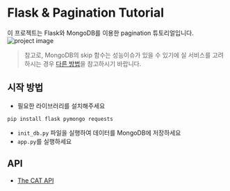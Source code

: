 # Flask & Pagination Tutorial
이 프로젝트는 Flask와 MongoDB를 이용한 pagination 튜토리얼입니다.
![project image](https://user-images.githubusercontent.com/26322627/108871910-fc6c3f80-763c-11eb-9f72-6f112b390a63.png)

> 참고로, MongoDB의 skip 함수는 성능이슈가 있을 수 있기에 실 서비스를 고려하시는 경우 [다른 방법](https://www.codementor.io/@arpitbhayani/fast-and-efficient-pagination-in-mongodb-9095flbqr)을 참고하시기 바랍니다.

## 시작 방법
- 필요한 라이브러리를 설치해주세요
```
pip install flask pymongo requests
```
- `init_db.py` 파일을 실행하여 데이터를 MongoDB에 저장하세요
- `app.py`를 실행하세요

## API
- [The CAT API](https://thecatapi.com/)
